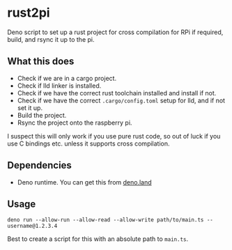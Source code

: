 # rust2pi

Deno script to set up a rust project for cross compilation for RPi if required,
build, and rsync it up to the pi.

## What this does

- Check if we are in a cargo project.
- Check if lld linker is installed.
- Check if we have the correct rust toolchain installed and install if not.
- Check if we have the correct `.cargo/config.toml` setup for lld, and if not
  set it up.
- Build the project.
- Rsync the project onto the raspberry pi.

I suspect this will only work if you use pure rust code, so out of luck if you
use C bindings etc. unless it supports cross compilation.

## Dependencies

- Deno runtime. You can get this from [deno.land](https://deno.land/)

## Usage

```shell
deno run --allow-run --allow-read --allow-write path/to/main.ts -- username@1.2.3.4
```

Best to create a script for this with an absolute path to `main.ts`.
